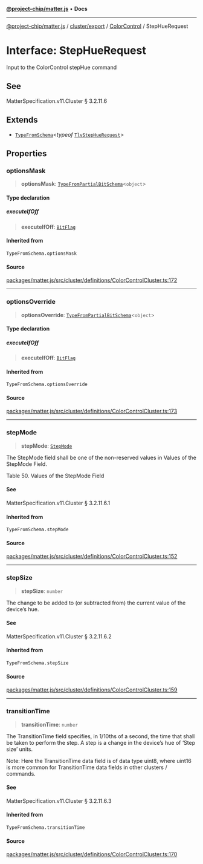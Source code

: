 [**@project-chip/matter.js**](../../../../../README.md) • **Docs**

***

[@project-chip/matter.js](../../../../../modules.md) / [cluster/export](../../../README.md) / [ColorControl](../README.md) / StepHueRequest

# Interface: StepHueRequest

Input to the ColorControl stepHue command

## See

MatterSpecification.v11.Cluster § 3.2.11.6

## Extends

- [`TypeFromSchema`](../../../../../tlv/export/README.md#typefromschemas)\<*typeof* [`TlvStepHueRequest`](../README.md#tlvstephuerequest)\>

## Properties

### optionsMask

> **optionsMask**: [`TypeFromPartialBitSchema`](../../../../../schema/export/README.md#typefrompartialbitschemat)\<`object`\>

#### Type declaration

##### executeIfOff

> **executeIfOff**: [`BitFlag`](../../../../../schema/export/README.md#bitflag)

#### Inherited from

`TypeFromSchema.optionsMask`

#### Source

[packages/matter.js/src/cluster/definitions/ColorControlCluster.ts:172](https://github.com/project-chip/matter.js/blob/7a8cbb56b87d4ccf34bec5a9a95ab40a1711324f/packages/matter.js/src/cluster/definitions/ColorControlCluster.ts#L172)

***

### optionsOverride

> **optionsOverride**: [`TypeFromPartialBitSchema`](../../../../../schema/export/README.md#typefrompartialbitschemat)\<`object`\>

#### Type declaration

##### executeIfOff

> **executeIfOff**: [`BitFlag`](../../../../../schema/export/README.md#bitflag)

#### Inherited from

`TypeFromSchema.optionsOverride`

#### Source

[packages/matter.js/src/cluster/definitions/ColorControlCluster.ts:173](https://github.com/project-chip/matter.js/blob/7a8cbb56b87d4ccf34bec5a9a95ab40a1711324f/packages/matter.js/src/cluster/definitions/ColorControlCluster.ts#L173)

***

### stepMode

> **stepMode**: [`StepMode`](../enumerations/StepMode.md)

The StepMode field shall be one of the non-reserved values in Values of the StepMode Field.

Table 50. Values of the StepMode Field

#### See

MatterSpecification.v11.Cluster § 3.2.11.6.1

#### Inherited from

`TypeFromSchema.stepMode`

#### Source

[packages/matter.js/src/cluster/definitions/ColorControlCluster.ts:152](https://github.com/project-chip/matter.js/blob/7a8cbb56b87d4ccf34bec5a9a95ab40a1711324f/packages/matter.js/src/cluster/definitions/ColorControlCluster.ts#L152)

***

### stepSize

> **stepSize**: `number`

The change to be added to (or subtracted from) the current value of the device’s hue.

#### See

MatterSpecification.v11.Cluster § 3.2.11.6.2

#### Inherited from

`TypeFromSchema.stepSize`

#### Source

[packages/matter.js/src/cluster/definitions/ColorControlCluster.ts:159](https://github.com/project-chip/matter.js/blob/7a8cbb56b87d4ccf34bec5a9a95ab40a1711324f/packages/matter.js/src/cluster/definitions/ColorControlCluster.ts#L159)

***

### transitionTime

> **transitionTime**: `number`

The TransitionTime field specifies, in 1/10ths of a second, the time that shall be taken to perform the
step. A step is a change in the device’s hue of ‘Step size’ units.

Note: Here the TransitionTime data field is of data type uint8, where uint16 is more common for
TransitionTime data fields in other clusters / commands.

#### See

MatterSpecification.v11.Cluster § 3.2.11.6.3

#### Inherited from

`TypeFromSchema.transitionTime`

#### Source

[packages/matter.js/src/cluster/definitions/ColorControlCluster.ts:170](https://github.com/project-chip/matter.js/blob/7a8cbb56b87d4ccf34bec5a9a95ab40a1711324f/packages/matter.js/src/cluster/definitions/ColorControlCluster.ts#L170)
